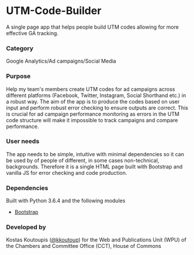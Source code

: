# UTM-Code-Builder
A single page app that helps people build UTM codes allowing for more effective GA tracking.

### Category
Google Analytics/Ad campaigns/Social Media

### Purpose
Help my team's members create UTM codes for ad campaigns across different platforms (Facebook, Twitter, Instagram, Social Shorthand etc.) in a robust way. The aim of the app is to produce the codes based on user input and perform  robust error checking to ensure outputs are correct. This is crucial for ad campaign performance monitoring as errors in the UTM code structure will make it impossible to track campaigns and compare performance.

### User needs
The app needs to be simple, intuitive with minimal dependencies so it can be used by of people of different, in some cases non-technical, backgrounds. Therefore it is a single HTML page built with Bootstrap and vanilla JS for error checking and code production.

### Dependencies
Built with Python 3.6.4 and the following modules
- [Bootstrap](https://getbootstrap.com/)

### Developed by
Kostas Koutoupis ([@kkoutoup](https://github.com/kkoutoup)) for the Web and Publications Unit (WPU) of the Chambers and Committee Office (CCT), House of Commons